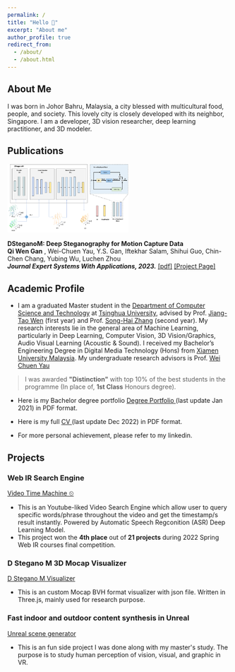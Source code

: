 ```yaml
---
permalink: /
title: "Hello 👋"
excerpt: "About me"
author_profile: true
redirect_from: 
  - /about/
  - /about.html
---
```


About Me
------
I was born in Johor Bahru, Malaysia, a city blessed with multicultural food, people, and society. This lovely city is closely developed with its neighbor, Singapore.
I am a developer, 3D vision researcher, deep learning practitioner, and 3D modeler.

Publications
------
<div class="media">
                <a class="pull-left">
                    <img class="media-object" src="./images/DStegMFullArchitecture.png" width="275px">
                </a>
                <div class="media-body">
                    <p class="media-heading">
                        <strong>
                             DSteganoM: Deep Steganography for Motion Capture Data
                     </strong><br>
                        <strong>Qi Wen Gan</strong>
						,  Wei-Chuen Yau, Y.S. Gan, Iftekhar Salam, Shihui Guo, Chin-Chen Chang, Yubing Wu, Luchen Zhou<br>
						<strong><i>Journal Expert Systems With Applications, 2023.</i></strong>
                        <a target="_blank" href="https://www.sciencedirect.com/science/article/pii/S0957417423024570">[pdf]</a>
                        <a target="_blank" href="https://qiwen98.github.io/DSteganoM">[Project Page]</a>
                    </p>
                </div>
            </div>


Academic Profile
------
* I am a graduated Master student in the [Department of Computer Science and Technology](https://www.cs.tsinghua.edu.cn/csen/) at [Tsinghua University](https://www.tsinghua.edu.cn/en/), advised by Prof. [Jiang-Tao Wen](https://ieeexplore.ieee.org/author/37291696100) (first year) and Prof. [Song-Hai Zhang](https://www.cs.tsinghua.edu.cn/csen/info/1214/4073.htm) (second year). My research interests lie in the general area of Machine Learning, particularly in Deep Learning, Computer Vision, 3D Vision/Graphics, Audio Visual Learning (Acoustic & Sound). I received my Bachelor’s Engineering Degree in Digital Media Technology (Hons) from [Xiamen University Malaysia](https://www.xmu.edu.my). My undergraduate research advisors is Prof. [Wei Chuen Yau](https://ieeexplore.ieee.org/author/37667757400)
> I was awarded **"Distinction"** with top 10% of the best students in the programme (In place of, **1st Class** Honours degree). 

* Here is my Bachelor degree portfolio [Degree Portfolio ](https://qiwen98.github.io/files/Portfolio_2020(mini).pdf "Degree Portfilio ")(last update Jan 2021) in PDF format.

* Here is my full [CV ](https://qiwen98.github.io/files/Qi_Wen_Résumé_With_Photo.pdf "CV ")(last update Dec 2022) in PDF format.

* For more personal achievement, please refer to my linkedin.





## Projects
### Web IR Search Engine
[Video Time Machine ⏲](https://share.streamlit.io/qiwen98/webir/main.py/)
* This is an Youtube-liked Video Search Engine which allow user to query specific words/phrase throughout the video and get the timestamp/s result instantly. Powered by Automatic Speech Regconition (ASR) Deep Learning Model. 
* This project won the **4th place** out of **21 projects** during 2022 Spring Web IR courses final competition. 

### D Stegano M 3D Mocap Visualizer  
[D Stegano M Visualizer](https://qiwen98.github.io/DSteganoM/skipMTMGatedCover/)
* This is an custom Mocap BVH format visualizer with json file. Written in Three.js, mainly used for research purpose.

### Fast indoor and outdoor content synthesis in Unreal  
[Unreal scene generator](https://youtu.be/RDgrF3ZUMnQ)
* This is an fun side project I was done along with my master's study. The purpose is to study human perception of vision, visual, and graphic in VR.